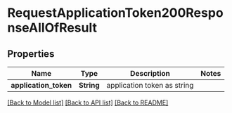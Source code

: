 # RequestApplicationToken200ResponseAllOfResult

## Properties

Name | Type | Description | Notes
------------ | ------------- | ------------- | -------------
**application_token** | **String** | application token as string | 

[[Back to Model list]](../README.md#documentation-for-models) [[Back to API list]](../README.md#documentation-for-api-endpoints) [[Back to README]](../README.md)


